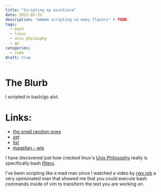 ```yaml
---
title: "Scripting my existince"
date: 2023-05-31 
description: "mmmmm scripting so many flavors" # TODO:
tags:
  - bash 
  - linux
  - unix philosphy
  - go
categories:
  - code 
draft: true 
---
```

# The Blurb

I scripted in bash/go alot. 

# Links:
- [the small random ones](https://github.com/arjungandhi/dot/tree/master/scripts)
- [zet](https://github.com/arjungandhi/zet)
- [list](https://github.com/arjungandhi/list)
- [magellan - wip](https://github.com/arjunandhi/magellan)

<end-tldr>

I have discovered just how *cracked* linux's [Unix Philosophy](https://en.wikipedia.org/wiki/Unix_philosophy) really is specifically bash [filters](https://bash.cyberciti.biz/guide/Filters). 

I've been scripting like a mad man since I watched a video by [rwx rob](https://github.com/rwxrob) a very opinionated man that showed me that you could execute bash commands inside of vim to transform the text you are working on. 
